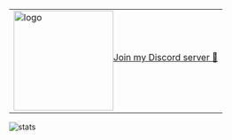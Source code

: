 <table align="left"><tr><td>
  <a target="_blank" href="https://discord.gg/MrQdmzd"><img align="middle" alt="logo" height="180" src="https://github.com/dai-shi/react-tracked/raw/main/website/static/img/react-tracked-logo-animated1.svg" />Join my Discord server 👋</a>
</td></tr></table>

<img align="middle" alt="stats" src="https://github-readme-stats.vercel.app/api?username=dai-shi&show_icons=true" />
